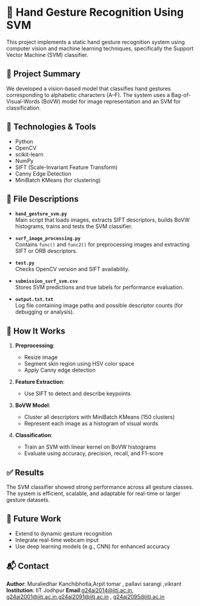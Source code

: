 # 🤚 Hand Gesture Recognition Using SVM

This project implements a static hand gesture recognition system using computer vision and machine learning techniques, specifically the Support Vector Machine (SVM) classifier.

## 📌 Project Summary

We developed a vision-based model that classifies hand gestures corresponding to alphabetic characters (A–F). The system uses a Bag-of-Visual-Words (BoVW) model for image representation and an SVM for classification.

## 🔧 Technologies & Tools
- Python
- OpenCV
- scikit-learn
- NumPy
- SIFT (Scale-Invariant Feature Transform)
- Canny Edge Detection
- MiniBatch KMeans (for clustering)

## 📁 File Descriptions

- **`hand_gesture_svm.py`**  
  Main script that loads images, extracts SIFT descriptors, builds BoVW histograms, trains and tests the SVM classifier.

- **`surf_image_processing.py`**  
  Contains `func()` and `func2()` for preprocessing images and extracting SIFT or ORB descriptors.

- **`test.py`**  
  Checks OpenCV version and SIFT availability.

- **`submission_surf_svm.csv`**  
  Stores SVM predictions and true labels for performance evaluation.

- **`output.txt.txt`**  
  Log file containing image paths and possible descriptor counts (for debugging or analysis).

## 🧠 How It Works

1. **Preprocessing**:  
   - Resize image  
   - Segment skin region using HSV color space  
   - Apply Canny edge detection

2. **Feature Extraction**:  
   - Use SIFT to detect and describe keypoints

3. **BoVW Model**:  
   - Cluster all descriptors with MiniBatch KMeans (150 clusters)  
   - Represent each image as a histogram of visual words

4. **Classification**:  
   - Train an SVM with linear kernel on BoVW histograms  
   - Evaluate using accuracy, precision, recall, and F1-score

## ✅ Results

The SVM classifier showed strong performance across all gesture classes. The system is efficient, scalable, and adaptable for real-time or larger gesture datasets.

## 🚀 Future Work

- Extend to dynamic gesture recognition  
- Integrate real-time webcam input  
- Use deep learning models (e.g., CNN) for enhanced accuracy

## 📬 Contact

**Author**: Muraliedhar Kanchibhotla,Arpit tomar , pallavi sarangi ,vikrant
**Institution**: IIT Jodhpur
**Email**:g24ai2014@iitj.ac.in, g24ai2001@iitj.ac.in,g24ai2091@iitj.ac.in , g24ai2095@iitj.ac.in
